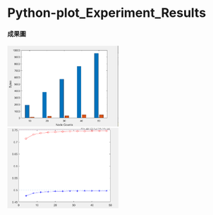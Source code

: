 # Python-plot_Experiment_Results
#### 成果圖
<img src="Query_Byte數vs背景交通量BarChart.png" alt="Cover" width="50%"/>
<img src="TRR折線圖.png" alt="Cover" width="50%"/><br /><br />
